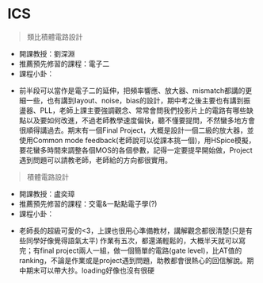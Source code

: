 # ICS

> 類比積體電路設計

* 開課教授：劉深淵
* 推薦預先修習的課程：電子二
* 課程小卦：
 - 前半段可以當作是電子二的延伸，把頻率響應、放大器、mismatch都講的更細一些，也有講到layout、noise，bias的設計，期中考之後主要也有講到振盪器、PLL，老師上課主要強調觀念、常常會問我們投影片上的電路有哪些缺點以及要如何改進，不過老師教學速度偏快，聽不懂要提問，不然蠻多地方會很順得講過去。期末有一個Final Project，大概是設計一個二級的放大器，並使用Common mode feedback(老師說可以從課本挑一個)，用HSpice模擬，要花蠻多時間來調整各個MOS的各個參數，記得一定要提早開始做，Project遇到問題可以請教老師，老師給的方向都很實用。

> 積體電路設計

* 開課教授：盧奕璋
* 推薦預先修習的課程：交電&一點點電子學(?)
* 課程小卦：
 - 老師長的超級可愛的<3，上課也很用心準備教材，講解觀念都很清楚(只是有些同學好像覺得語氣太平) 作業有五次，都還滿輕鬆的，大概半天就可以寫完；有final project兩人一組，做一個簡單的電路(gate level)，比AT值的ranking，不論是作業或是project遇到問題，助教都會很熱心的回信解說。期中期末可以帶大抄。loading好像也沒有很硬
